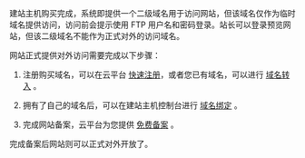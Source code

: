建站主机购买完成，系统即提供一个二级域名用于访问网站，但该域名仅作为临时域名提供访问，访问前会提示使用 FTP 用户名和密码登录。站长可以登录预览网站，但该二级域名不能作为正式对外的访问域名。

网站正式提供对外访问需要完成以下步骤：

1. 注册购买域名，可以在云平台 [快速注册](https://dnspod.tce.fsphere.cn/)，或者您已有域名，可以进行 [域名转入](http://console.tce.fsphere.cn/domain/trans-in) 。

2. 拥有了自己的域名后，可以在建站主机控制台进行 [域名绑定](http://tce.fsphere.cn/document/product/615/11183) 。

3. 完成网站备案，云平台为您提供 [免费备案](http://console.tce.fsphere.cn/beian) 。

完成备案后网站则可以正式对外开放了。
